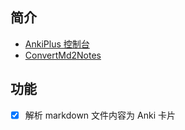 

## 简介


- [AnkiPlus 控制台](/plugins/AnkiPlus)
- [ConvertMd2Notes](/api/plugins/AnkiPlus/ConvertMd2Notes?mdFilePath=F:/Repos/notebook/source/_posts/2023/05/web-interview-note.md)


## 功能


- [x] 解析 markdown 文件内容为 Anki 卡片




<!-- Matomo Image Tracker-->
<img referrerpolicy="no-referrer-when-downgrade" src="https://matomo.moeci.com/matomo.php?idsite=2&amp;rec=1&amp;action_name=Plugins.AnkiPlus-v0.1.0.README" style="border:0" alt="" />
<!-- End Matomo -->




